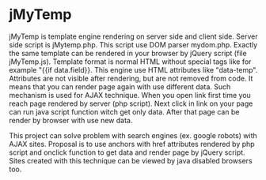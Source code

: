 <h1>jMyTemp</h1>
<p>
jMyTemp is template engine rendering on server side and client side. Server side script is jMytemp.php. This script use DOM parser mydom.php. Exactly the same template can be rendered in your browser by jQuery script (file jMyTemp.js). Template format is normal HTML without special tags like for example "{{if data.field}}. This engine use HTML attributes like "data-temp". Attributes are not visible after rendering, but are not removed from code. It means that you can render page again with use different data. Such mechanism is used for AJAX technique. When you open link first time you reach page rendered by server (php script). Next click in link on your page can run java script function witch get only data. After that page can be render by browser with use new data.
</p>
<p>
This project can solve problem with search engines (ex. google robots) with AJAX sites. Proposal is to use anchors with href attributes rendered by php script and onclick function to get data and render page by jQuery script. Sites created with this technique can be viewed by java disabled browsers too. 
</p>

